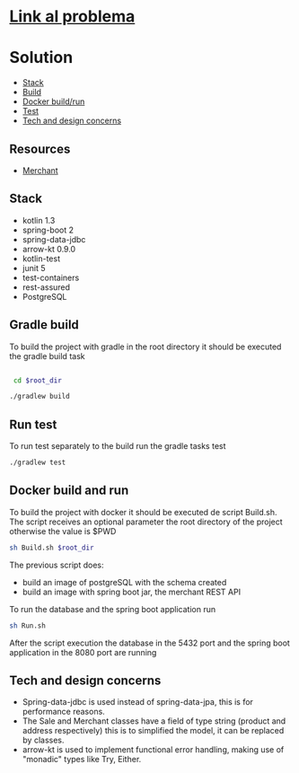 # [Link al problema](https://github.com/TiendaNube/java-integration-engineer-test0)


# Solution
* [Stack](#stack)
* [Build](#gradle-build)
* [Docker build/run](#docker-build-and-run)
* [Test](#run-test)
* [Tech and design concerns](#tech-and-design-concerns)

## Resources
* [Merchant](/doc/merchant.md)

## Stack
 * kotlin 1.3
 * spring-boot 2
 * spring-data-jdbc
 * arrow-kt 0.9.0
 * kotlin-test
 * junit 5
 * test-containers
 * rest-assured
 * PostgreSQL

## Gradle build

To build the project with gradle in the root directory it should be executed the gradle build task

```bash

 cd $root_dir

./gradlew build

```
## Run test

To run test separately to the build run the gradle tasks test  

```bash
./gradlew test
```

## Docker build and run

To build the project with docker it should be executed de script Build.sh. The script receives an optional parameter the root directory of the project otherwise the value is $PWD

```bash
sh Build.sh $root_dir
``` 
The previous script does:
 * build an image of postgreSQL with the schema created
 * build an image with spring boot jar, the merchant REST API
 
To run the database and the spring boot application run

```bash
sh Run.sh
``` 

After the script execution the database in the 5432 port and the spring boot application in the 8080 port are running   
 
## Tech and design concerns

* Spring-data-jdbc is used instead of spring-data-jpa, this is for performance reasons.
* The Sale and Merchant classes have a field of type string (product and address respectively) this is to simplified the model, it can be replaced by classes.
* arrow-kt is used to implement functional error handling, making use of "monadic" types like Try, Either.
